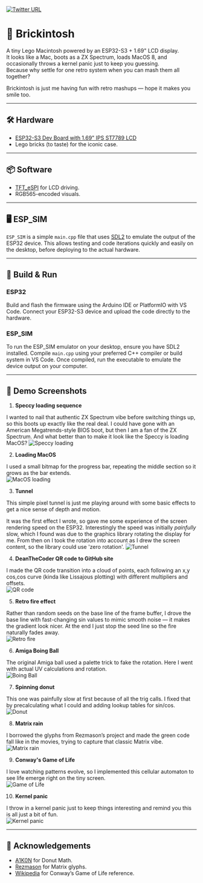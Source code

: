 [![Twitter URL](https://img.shields.io/twitter/url/https/twitter.com/deanthecoder.svg?style=social&label=Follow%20%40deanthecoder)](https://twitter.com/deanthecoder)

# 🧱 Brickintosh

A tiny Lego Macintosh powered by an ESP32-S3 + 1.69" LCD display.  
It looks like a Mac, boots as a ZX Spectrum, loads MacOS 8, and occasionally throws a kernel panic just to keep you guessing.  
Because why settle for one retro system when you can mash them all together?

Brickintosh is just me having fun with retro mashups — hope it makes you smile too.

---

## 🛠 Hardware

- [ESP32-S3 Dev Board with 1.69" IPS ST7789 LCD](https://thepihut.com/products/esp32-s3-development-board-with-1-69-lcd-display-240-x-280)  
- Lego bricks (to taste) for the iconic case.  

---

## 📦 Software

- [TFT_eSPI](https://github.com/Bodmer/TFT_eSPI) for LCD driving.  
- RGB565-encoded visuals.  

---

## 🖥 ESP_SIM

`ESP_SIM` is a simple `main.cpp` file that uses [SDL2](https://www.libsdl.org/) to emulate the output of the ESP32 device. This allows testing and code iterations quickly and easily on the desktop, before deploying to the actual hardware.

---

## 🚀 Build & Run

### ESP32

Build and flash the firmware using the Arduino IDE or PlatformIO with VS Code. Connect your ESP32-S3 device and upload the code directly to the hardware.

### ESP_SIM

To run the ESP_SIM emulator on your desktop, ensure you have SDL2 installed. Compile `main.cpp` using your preferred C++ compiler or build system in VS Code. Once compiled, run the executable to emulate the device output on your computer.

---

## 📸 Demo Screenshots

1. **Speccy loading sequence**

I wanted to nail that authentic ZX Spectrum vibe before switching things up, so this boots up exactly like the real deal.  I could have gone with an American Megatrends-style BIOS boot, but then I am a fan of the ZX Spectrum.  And what better than to make it look like the Speccy is loading MacOS?
   ![Speccy loading](img/1.png)  

2. **Loading MacOS**

I used a small bitmap for the progress bar, repeating the middle section so it grows as the bar extends.  
   ![MacOS loading](img/2.png) 

3. **Tunnel**

This simple pixel tunnel is just me playing around with some basic effects to get a nice sense of depth and motion.

It was the first effect I wrote, so gave me some experience of the screen rendering speed on the ESP32. Interestingly the speed was initially *painfully* slow, which I found was due to the graphics library rotating the display for me. From then on I took the rotation into account as I drew the screen content, so the library could use 'zero rotation'.
   ![Tunnel](img/3.png)

4. **DeanTheCoder QR code to GitHub site**

I made the QR code transition into a cloud of points, each following an x,y cos,cos curve (kinda like Lissajous plotting) with different multipliers and offsets.  
   ![QR code](img/4.png)  

5. **Retro fire effect**

Rather than random seeds on the base line of the frame buffer, I drove the base line with fast-changing sin values to mimic smooth noise — it makes the gradient look nicer. At the end I just stop the seed line so the fire naturally fades away.  
   ![Retro fire](img/5.png)  

6. **Amiga Boing Ball**

The original Amiga ball used a palette trick to fake the rotation. Here I went with actual UV calculations and rotation.  
   ![Boing Ball](img/6.png)

7. **Spinning donut**

This one was painfully slow at first because of all the trig calls. I fixed that by precalculating what I could and adding lookup tables for sin/cos.  
   ![Donut](img/7.png)

8. **Matrix rain**

I borrowed the glyphs from Rezmason’s project and made the green code fall like in the movies, trying to capture that classic Matrix vibe.  
   ![Matrix rain](img/8.png)  

9. **Conway's Game of Life**

I love watching patterns evolve, so I implemented this cellular automaton to see life emerge right on the tiny screen.  
   ![Game of Life](img/9.png)  

10. **Kernel panic**

I throw in a kernel panic just to keep things interesting and remind you this is all just a bit of fun.  
   ![Kernel panic](img/10.png)  

---

## 🙏 Acknowledgements

- [A1K0N](https://www.a1k0n.net/2011/07/20/donut-math.html) for Donut Math.  
- [Rezmason](https://github.com/Rezmason/matrix) for Matrix glyphs.  
- [Wikipedia](https://en.wikipedia.org/wiki/Conway%27s_Game_of_Life) for Conway’s Game of Life reference.